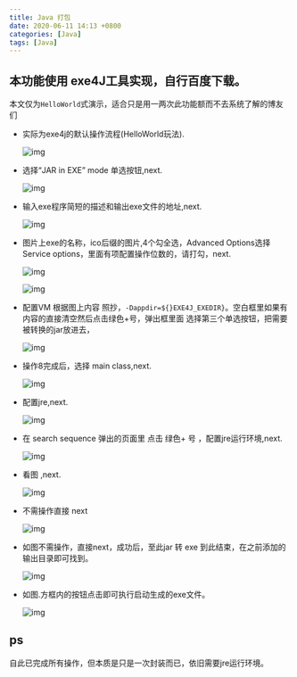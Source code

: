 ```yaml
---
title: Java 打包
date: 2020-06-11 14:13 +0800
categories: [Java]
tags: [Java]
---
```


## 本功能使用 exe4J工具实现，自行百度下载。

本文仅为`HelloWorld`式演示，适合只是用一两次此功能额而不去系统了解的博友们

- 实际为exe4j的默认操作流程(HelloWorld玩法).

  ![img](..\picture\将jar打包为exe\将jar打包为exe1.png)

- 选择“JAR in EXE” mode 单选按钮,next.

  ![img](..\picture\将jar打包为exe\将jar打包为exe2.png)

- 输入exe程序简短的描述和输出exe文件的地址,next.

  ![img](..\picture\将jar打包为exe\将jar打包为exe3.png)

- 图片上exe的名称，ico后缀的图片,4个勾全选，Advanced Options选择Service options，里面有项配置操作位数的，请打勾，next.

  ![img](..\picture\将jar打包为exe\将jar打包为exe4.png)

  ![img](..\picture\将jar打包为exe\将jar打包为exe41.png)

- 配置VM 根据图上内容 照抄，`-Dappdir=${}EXE4J_EXEDIR}`。空白框里如果有内容的直接清空然后点击绿色+号，弹出框里面 选择第三个单选按钮，把需要被转换的jar放进去，

  ![img](..\picture\将jar打包为exe\将jar打包为exe5.png)
  
- 操作8完成后，选择 main class,next.

  ![img](..\picture\将jar打包为exe\将jar打包为exe6.png)

- 配置jre,next.

  ![img](..\picture\将jar打包为exe\将jar打包为exe7.png)

- 在 search sequence 弹出的页面里 点击 绿色+ 号 ，配置jre运行环境,next.

  ![img](..\picture\将jar打包为exe\将jar打包为exe8.png)

- 看图 ,next.

  ![img](..\picture\将jar打包为exe\将jar打包为exe9.png)

- 不需操作直接 next

  ![img](..\picture\将jar打包为exe\将jar打包为exe10.png)

- 如图不需操作，直接next，成功后，至此jar 转 exe 到此结束，在之前添加的输出目录即可找到。

  ![img](..\picture\将jar打包为exe\将jar打包为exe11.png)

- 如图.方框内的按钮点击即可执行启动生成的exe文件。

  ![img](..\picture\将jar打包为exe\将jar打包为exe12.png)

## ps

自此已完成所有操作，但本质是只是一次封装而已，依旧需要jre运行环境。
